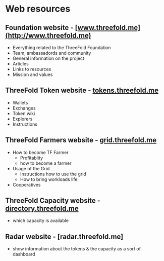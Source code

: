 # Web resources

## Foundation website - [www.threefold.me](http://www.threefold.me)

- Everything related to the ThreeFold Foundation
- Team, ambassadords and community
- General information on the project
- Articles
- Links to resources
- Mission and values


## ThreeFold Token website - [tokens.threefold.me](https://tokens.threefold.me)

- Wallets
- Exchanges
- Token wiki
- Explorers
- Instructions

## ThreeFold Farmers website - [grid.threefold.me](https://www.tffarmers.com/)

- How to become TF Farmer
    - Profitablity
    - how to become a farmer
- Usage of the Grid
    - Instructions how to use the grid
    - How to bring workloads life
- Cooperatives

## ThreeFold Capacity website - [directory.threefold.me](http://directory.threefold.me)

- which capacity is available

## Radar website - [radar.threefold.me]

- show information about the tokens & the capacity as a sort of dashboard

